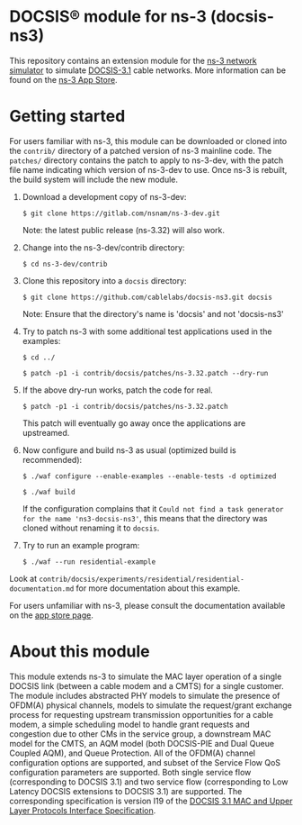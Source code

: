 # DOCSIS® module for ns-3 (docsis-ns3)

This repository contains an extension module for the 
[ns-3 network simulator](https://www.nsnam.org) to simulate
[DOCSIS-3.1](https://www.cablelabs.com/technologies#DOCSIS%C2%AE-3.1-Technology) 
cable networks.  More information can be found on the 
[ns-3 App Store](https://apps.nsnam.org/app/docsis-ns3).

# Getting started

For users familiar with ns-3, this module can be downloaded or cloned into
the ``contrib/`` directory of a patched version of ns-3 mainline code.
The ``patches/`` directory contains the patch to apply to ns-3-dev, with
the patch file name indicating which version of ns-3-dev to use.
Once ns-3 is rebuilt, the build system will include the new module.

1. Download a development copy of ns-3-dev:

    `$ git clone https://gitlab.com/nsnam/ns-3-dev.git`

   Note:  the latest public release (ns-3.32) will also work.

2. Change into the ns-3-dev/contrib directory:

    `$ cd ns-3-dev/contrib`

3. Clone this repository into a `docsis` directory:

    `$ git clone https://github.com/cablelabs/docsis-ns3.git docsis`

   Note:  Ensure that the directory's name is 'docsis' and not 'docsis-ns3'

4. Try to patch ns-3 with some additional test applications used in the examples:

    `$ cd ../`

    `$ patch -p1 -i contrib/docsis/patches/ns-3.32.patch --dry-run`

5. If the above dry-run works, patch the code for real.

    `$ patch -p1 -i contrib/docsis/patches/ns-3.32.patch`

   This patch will eventually go away once the applications are upstreamed.

6. Now configure and build ns-3 as usual (optimized build is recommended):

    `$ ./waf configure --enable-examples --enable-tests -d optimized`

    `$ ./waf build`

   If the configuration complains that it `Could not find a task generator for the name 'ns3-docsis-ns3'`, this means that the directory was cloned without renaming it to `docsis`.

7.  Try to run an example program:

    `$ ./waf --run residential-example`

Look at `contrib/docsis/experiments/residential/residential-documentation.md` for more documentation about this example.

For users unfamiliar with ns-3, please consult the documentation available on
the [app store page](https://apps.nsnam.org/app/docsis-ns3).

# About this module

This module extends ns-3 to simulate the MAC layer operation of a single
DOCSIS link (between a cable modem and a CMTS) for a single customer.
The module includes abstracted PHY models to simulate the presence of
OFDM(A) physical channels, models to simulate the request/grant exchange
process for requesting upstream transmission opportunities for a cable
modem, a simple scheduling model to handle grant requests and congestion 
due to other CMs in the service group, a downstream MAC model for the CMTS, 
an AQM model (both DOCSIS-PIE and Dual Queue Coupled AQM), and Queue 
Protection.  All of the OFDM(A) channel configuration options are supported, 
and subset of the Service Flow QoS configuration parameters are supported. 
Both single service flow (corresponding to DOCSIS 3.1) and two service flow
(corresponding to Low Latency DOCSIS extensions to DOCSIS 3.1) are supported.
The corresponding specification is version I19 of the
[DOCSIS 3.1 MAC and Upper Layer Protocols Interface Specification](https://specification-search.cablelabs.com/CM-SP-MULPIv3.1).

